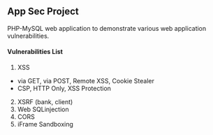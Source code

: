 App Sec Project
-----

PHP-MySQL web application to demonstrate various web application vulnerabilities.

#### Vulnerabilities List

1. XSS 
  * via GET, via POST, Remote XSS, Cookie Stealer
  * CSP, HTTP Only, XSS Protection
2. XSRF (bank, client)
3. Web SQLinjection
4. CORS
5. iFrame Sandboxing
